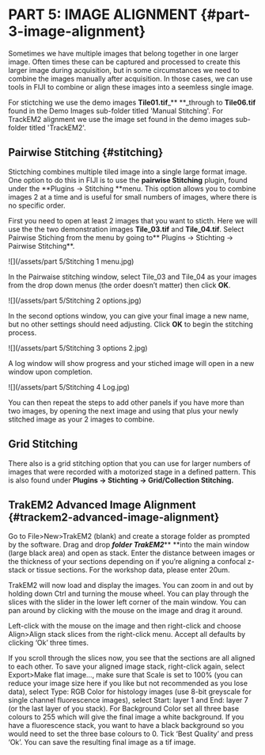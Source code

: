 # PART 5: IMAGE ALIGNMENT {#part-3-image-alignment}

Sometimes we have multiple images that belong together in one larger image. Often times these can be captured and processed to create this larger image during acquisition, but in some circumstances we need to combine the images manually after acquisition. In those cases, we can use tools in FIJI to combine or align these images into a seemless single image.

For stictching we use the demo images **Tile01.tif**\_** **\_through to **Tile06.tif** found in the Demo Images sub-folder titled 'Manual Stitching'. For TrackEM2 alignment we use the image set found in the demo images sub-folder titled 'TrackEM2'.

## Pairwise Stitching {#stitching}

Stictching combines multiple tiled image into a single large format image. One option to do this in FIJI is to use the **pairwise Stitching** plugin, found under the  **Plugins -&gt; Stitching **menu. This option allows you to combine images 2 at a time and is useful for small numbers of images, where there is no specific order.

First you need to open at least 2 images that you want to sticth. Here we will use the the two demonstration images **Tile\_03.tif** and **Tile\_04.tif**. Select Pairwise Stiching from the menu by going to** Plugins -&gt; Stichting -&gt; Pairwise Stitching**.

![](/assets/part 5/Stitching 1 menu.jpg)

In the Pairwaise stitching window, select Tile\_03 and Tile\_04 as your images from the drop down menus \(the order doesn’t matter\) then click **OK**.

![](/assets/part 5/Stitching 2 options.jpg)

In the second options window, you can give your final image a new name, but no other settings should need adjusting. Click **OK** to begin the stitching process.

![](/assets/part 5/Stitching 3 options 2.jpg)

A log window will show progress and your stiched image will open in a new window upon completion.

![](/assets/part 5/Stitching 4 Log.jpg)



You can then repeat the steps to add other panels if you have more than two images, by opening the next image and using that plus your newly stitched image as your 2 images to combine.

## Grid Stitching

There also is a grid stitching option that you can use for larger numbers of images that were recorded with a motorized stage in a defined pattern. This is also found under **Plugins -&gt; Stichting -&gt; Grid/Collection Stitching.**

## TrakEM2 Advanced Image Alignment {#trackem2-advanced-image-alignment}

Go to File&gt;New&gt;TrakEM2 \(blank\) and create a storage folder as prompted by the software. Drag and drop _**folder TrakEM2**_** **into the main window \(large black area\) and open as stack. Enter the distance between images or the thickness of your sections depending on if you’re aligning a confocal z-stack or tissue sections. For the workshop data, please enter 20um.

TrakEM2 will now load and display the images. You can zoom in and out by holding down Ctrl and turning the mouse wheel. You can play through the slices with the slider in the lower left corner of the main window. You can pan around by clicking with the mouse on the image and drag it around.

Left-click with the mouse on the image and then right-click and choose Align&gt;Align stack slices from the right-click menu. Accept all defaults by clicking ‘Ok’ three times.

If you scroll through the slices now, you see that the sections are all aligned to each other. To save your aligned image stack, right-click again, select Export&gt;Make flat image…, make sure that Scale is set to 100% \(you can reduce your image size here if you like but not recommended as you lose data\), select Type: RGB Color for histology images \(use 8-bit greyscale for single channel fluorescence images\), select Start: layer 1 and End: layer 7 \(or the last layer of you stack\). For Background Color set all three base colours to 255 which will give the final image a white background. If you have a fluorescence stack, you want to have a black background so you would need to set the three base colours to 0. Tick ‘Best Quality’ and press ‘Ok’. You can save the resulting final image as a tif image.

